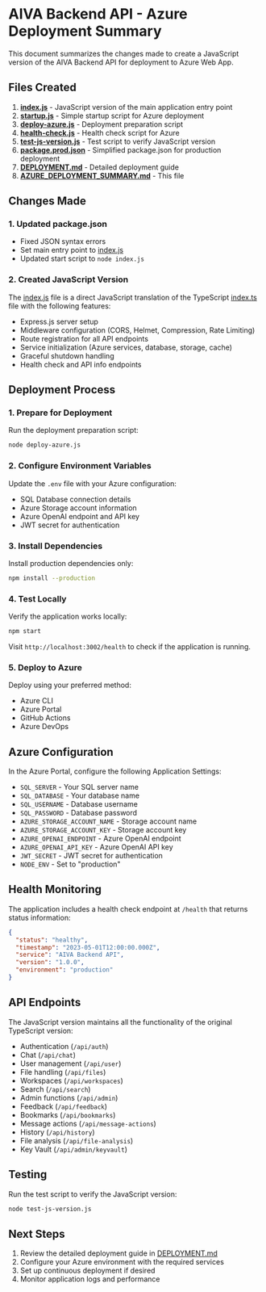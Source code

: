# AIVA Backend API - Azure Deployment Summary

This document summarizes the changes made to create a JavaScript version of the AIVA Backend API for deployment to Azure Web App.

## Files Created

1. **[index.js](file:///c:/Users/chint/Downloads/aivadep-main/aivadep-main/index.js)** - JavaScript version of the main application entry point
2. **[startup.js](file:///c:/Users/chint/Downloads/aivadep-main/aivadep-main/startup.js)** - Simple startup script for Azure deployment
3. **[deploy-azure.js](file:///c:/Users/chint/Downloads/aivadep-main/aivadep-main/deploy-azure.js)** - Deployment preparation script
4. **[health-check.js](file:///c:/Users/chint/Downloads/aivadep-main/aivadep-main/health-check.js)** - Health check script for Azure
5. **[test-js-version.js](file:///c:/Users/chint/Downloads/aivadep-main/aivadep-main/test-js-version.js)** - Test script to verify JavaScript version
6. **[package.prod.json](file:///c:/Users/chint/Downloads/aivadep-main/aivadep-main/package.prod.json)** - Simplified package.json for production deployment
7. **[DEPLOYMENT.md](file:///c:/Users/chint/Downloads/aivadep-main/aivadep-main/DEPLOYMENT.md)** - Detailed deployment guide
8. **[AZURE_DEPLOYMENT_SUMMARY.md](file:///c:/Users/chint/Downloads/aivadep-main/aivadep-main/AZURE_DEPLOYMENT_SUMMARY.md)** - This file

## Changes Made

### 1. Updated package.json
- Fixed JSON syntax errors
- Set main entry point to [index.js](file:///c:/Users/chint/Downloads/aivadep-main/aivadep-main/index.js)
- Updated start script to `node index.js`

### 2. Created JavaScript Version
The [index.js](file:///c:/Users/chint/Downloads/aivadep-main/aivadep-main/index.js) file is a direct JavaScript translation of the TypeScript [index.ts](file:///c:/Users/chint/Downloads/aivadep-main/aivadep-main/src/index.ts) file with the following features:
- Express.js server setup
- Middleware configuration (CORS, Helmet, Compression, Rate Limiting)
- Route registration for all API endpoints
- Service initialization (Azure services, database, storage, cache)
- Graceful shutdown handling
- Health check and API info endpoints

## Deployment Process

### 1. Prepare for Deployment
Run the deployment preparation script:
```bash
node deploy-azure.js
```

### 2. Configure Environment Variables
Update the `.env` file with your Azure configuration:
- SQL Database connection details
- Azure Storage account information
- Azure OpenAI endpoint and API key
- JWT secret for authentication

### 3. Install Dependencies
Install production dependencies only:
```bash
npm install --production
```

### 4. Test Locally
Verify the application works locally:
```bash
npm start
```

Visit `http://localhost:3002/health` to check if the application is running.

### 5. Deploy to Azure
Deploy using your preferred method:
- Azure CLI
- Azure Portal
- GitHub Actions
- Azure DevOps

## Azure Configuration

In the Azure Portal, configure the following Application Settings:
- `SQL_SERVER` - Your SQL server name
- `SQL_DATABASE` - Your database name
- `SQL_USERNAME` - Database username
- `SQL_PASSWORD` - Database password
- `AZURE_STORAGE_ACCOUNT_NAME` - Storage account name
- `AZURE_STORAGE_ACCOUNT_KEY` - Storage account key
- `AZURE_OPENAI_ENDPOINT` - Azure OpenAI endpoint
- `AZURE_OPENAI_API_KEY` - Azure OpenAI API key
- `JWT_SECRET` - JWT secret for authentication
- `NODE_ENV` - Set to "production"

## Health Monitoring

The application includes a health check endpoint at `/health` that returns status information:
```json
{
  "status": "healthy",
  "timestamp": "2023-05-01T12:00:00.000Z",
  "service": "AIVA Backend API",
  "version": "1.0.0",
  "environment": "production"
}
```

## API Endpoints

The JavaScript version maintains all the functionality of the original TypeScript version:
- Authentication (`/api/auth`)
- Chat (`/api/chat`)
- User management (`/api/user`)
- File handling (`/api/files`)
- Workspaces (`/api/workspaces`)
- Search (`/api/search`)
- Admin functions (`/api/admin`)
- Feedback (`/api/feedback`)
- Bookmarks (`/api/bookmarks`)
- Message actions (`/api/message-actions`)
- History (`/api/history`)
- File analysis (`/api/file-analysis`)
- Key Vault (`/api/admin/keyvault`)

## Testing

Run the test script to verify the JavaScript version:
```bash
node test-js-version.js
```

## Next Steps

1. Review the detailed deployment guide in [DEPLOYMENT.md](file:///c:/Users/chint/Downloads/aivadep-main/aivadep-main/DEPLOYMENT.md)
2. Configure your Azure environment with the required services
3. Set up continuous deployment if desired
4. Monitor application logs and performance